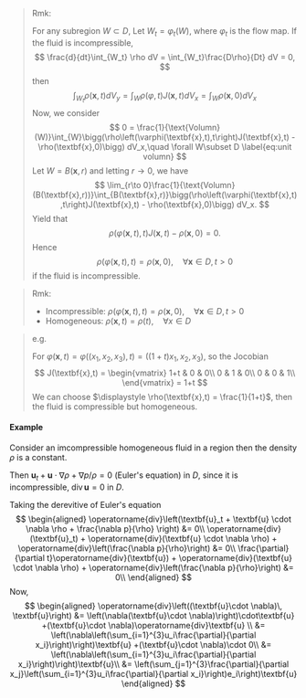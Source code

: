 > Rmk: 
>
> For any subregion $W\subset D$, Let $W_t=\varphi_t(W)$, where $\varphi_t$ is the flow map.
> If the fluid is incompressible, 
> $$
> \frac{d}{dt}\int_{W_t} \rho dV = \int_{W_t}\frac{D\rho}{Dt} dV = 0,
> $$
> then
> $$
> \int_{W_t} \rho(\textbf{x},t) dV_y = \int_{W}\rho(\varphi,t)J(\textbf{x},t)dV_x = \int_{W}\rho(\textbf{x},0) dV_x
> $$
> Now, we consider
> $$
> 0 = \frac{1}{\text{Volumn}(W)}\int_{W}\bigg(\rho\left(\varphi(\textbf{x},t),t\right)J(\textbf{x},t) - \rho(\textbf{x},0)\bigg) dV_x,\quad \forall W\subset D
> \label{eq:unit volumn}
> $$
> Let $W=B(\textbf{x},r)$ and letting $r\to 0$, we have
> $$
> \lim_{r\to 0}\frac{1}{\text{Volumn}(B(\textbf{x},r))}\int_{B(\textbf{x},r)}\bigg(\rho\left(\varphi(\textbf{x},t),t\right)J(\textbf{x},t) - \rho(\textbf{x},0)\bigg) dV_x.
> $$
> Yield that
> $$
> \rho\left(\varphi(\textbf{x},t),t\right)J(\textbf{x},t) - \rho(\textbf{x},0) = 0.
> $$
> Hence
> $$
> \rho\left(\varphi(\textbf{x},t),t\right) =  \rho(\textbf{x},0),\quad \forall \textbf{x}\in D, t>0
> $$
> if the fluid is incompressible.



> Rmk: 
>
> - Incompressible: $\rho\left(\varphi(\textbf{x},t),t\right) =  \rho(\textbf{x},0),\quad \forall \textbf{x}\in D, t>0$
> - Homogeneous: $\rho (\textbf{x},t) = \rho(t),\quad\forall x\in D$



> e.g.
>
> For $\varphi(\textbf{x},t) = \varphi\left((x_1,x_2,x_3),t\right) = ((1+t)x_1,x_2,x_3)$, so the Jocobian
> $$
> J(\textbf{x},t) = \begin{vmatrix}
> 1+t & 0 & 0\\
> 0 & 1 & 0\\
> 0 & 0 & 1\\
> \end{vmatrix} = 1+t
> $$
> We can choose $\displaystyle \rho(\textbf{x},t) = \frac{1}{1+t}$, then the fluid is compressible but homogeneous.



#### Example

Consider an imcompressible homogeneous fluid in a region
then the density  $\rho$ is a constant.

Then $\displaystyle \textbf{u}_t + \textbf{u} \cdot \nabla \rho + \nabla p/\rho = 0$ (Euler's equation) in $D$, since it is incompressible, $\operatorname{div}\textbf{u} = 0$ in $D$​.

Taking the derevitive of Euler's equation
$$
\begin{aligned}
\operatorname{div}\left(\textbf{u}_t + \textbf{u} \cdot \nabla \rho + \frac{\nabla p}{\rho} \right) &= 0\\
\operatorname{div}(\textbf{u}_t) + \operatorname{div}(\textbf{u} \cdot \nabla \rho) + \operatorname{div}\left(\frac{\nabla p}{\rho}\right) &= 0\\
\frac{\partial}{\partial t}\operatorname{div}(\textbf{u}) + \operatorname{div}(\textbf{u} \cdot \nabla \rho) + \operatorname{div}\left(\frac{\nabla p}{\rho}\right) &= 0\\
\end{aligned}
$$
Now,
$$
\begin{aligned}
\operatorname{div}\left((\textbf{u}\cdot \nabla)\, \textbf{u}\right) 
&= \left(\nabla(\textbf{u}\cdot \nabla)\right)\cdot\textbf{u} +(\textbf{u}\cdot \nabla)\operatorname{div}\textbf{u} \\
&= \left(\nabla\left(\sum_{i=1}^{3}u_i\frac{\partial}{\partial x_i}\right)\right)\textbf{u} +(\textbf{u}\cdot \nabla)\cdot 0\\
&= \left(\nabla\left(\sum_{i=1}^{3}u_i\frac{\partial}{\partial x_i}\right)\right)\textbf{u}\\
&= \left(\sum_{j=1}^{3}\frac{\partial}{\partial x_j}\left(\sum_{i=1}^{3}u_i\frac{\partial}{\partial x_i}\right)e_i\right)\textbf{u}
\end{aligned}
$$
